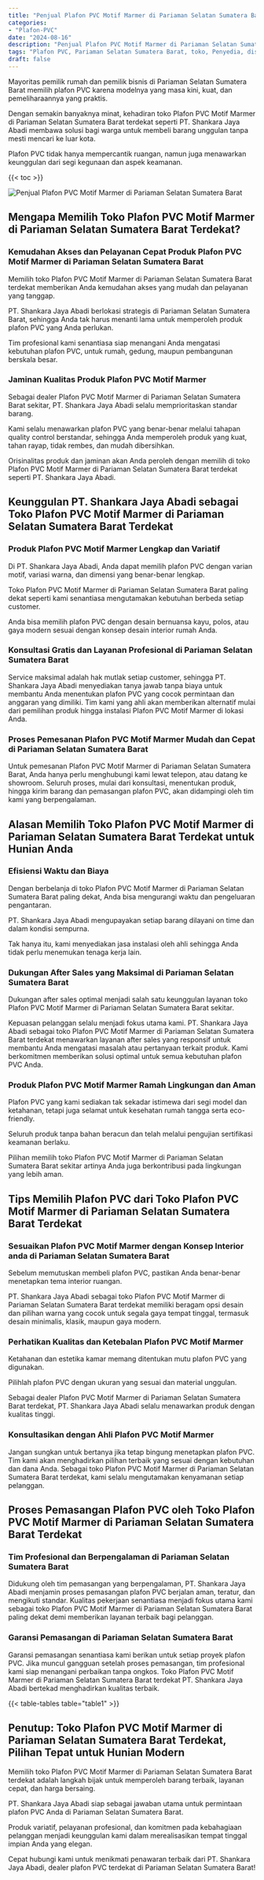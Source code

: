 ```yaml
---
title: "Penjual Plafon PVC Motif Marmer di Pariaman Selatan Sumatera Barat"
categories: 
- "Plafon-PVC"
date: "2024-08-16"
description: "Penjual Plafon PVC Motif Marmer di Pariaman Selatan Sumatera Barat untuk rumah, kantor, serta ritel. Plafon unggulan, variasi motif, pilihan warna modern, beserta layanan instalasi ditangani oleh tenaga ahli ahli serta jaminan resmi!|Jasa penjualan Plafon PVC Motif Marmer di Pariaman Selatan Sumatera Barat untuk kebutuhan hunian, office, atau ritel, beserta plafon unggulan dan instalasi oleh tim ahli serta jaminan resmi.|Solusi Plafon PVC Motif Marmer di Pariaman Selatan Sumatera Barat yang terpercaya untuk rumah, kantor, dan gerai, dengan material unggulan dan instalasi ditangani oleh tenaga ahli berpengalaman dan jaminan resmi.|Penyediaan Plafon PVC Motif Marmer di Pariaman Selatan Sumatera Barat bagi rumah, office, serta gerai, beserta produk terbaik dan penempatan oleh teknisi profesional, dilengkapi beserta jaminan resmi.}"
tags: "Plafon PVC, Pariaman Selatan Sumatera Barat, toko, Penyedia, distributor"
draft: false
---
```


Mayoritas pemilik rumah dan pemilik bisnis di Pariaman Selatan Sumatera Barat memilih plafon PVC karena modelnya yang masa kini, kuat, dan pemeliharaannya yang praktis.

Dengan semakin banyaknya minat, kehadiran toko Plafon PVC Motif Marmer di Pariaman Selatan Sumatera Barat terdekat seperti PT. Shankara Jaya Abadi membawa solusi bagi warga untuk membeli barang unggulan tanpa mesti mencari ke luar kota.

Plafon PVC tidak hanya mempercantik ruangan, namun juga menawarkan keunggulan dari segi kegunaan dan aspek keamanan.

{{< toc >}}

![Penjual Plafon PVC Motif Marmer di Pariaman Selatan Sumatera Barat](/images/Plafon-PVC/Penjual-Plafon-PVC-Motif-Marmer-di-Pariaman-Selatan-Sumatera-Barat.png)


## Mengapa Memilih Toko Plafon PVC Motif Marmer di Pariaman Selatan Sumatera Barat Terdekat?

### Kemudahan Akses dan Pelayanan Cepat Produk Plafon PVC Motif Marmer di Pariaman Selatan Sumatera Barat

Memilih toko Plafon PVC Motif Marmer di Pariaman Selatan Sumatera Barat terdekat memberikan Anda kemudahan akses yang mudah dan pelayanan yang tanggap.

PT. Shankara Jaya Abadi berlokasi strategis di Pariaman Selatan Sumatera Barat, sehingga Anda tak harus menanti lama untuk memperoleh produk plafon PVC yang Anda perlukan.

Tim profesional kami senantiasa siap menangani Anda mengatasi kebutuhan plafon PVC, untuk rumah, gedung, maupun pembangunan berskala besar.

### Jaminan Kualitas Produk Plafon PVC Motif Marmer

Sebagai dealer Plafon PVC Motif Marmer di Pariaman Selatan Sumatera Barat sekitar, PT. Shankara Jaya Abadi selalu memprioritaskan standar barang.

Kami selalu menawarkan plafon PVC yang benar-benar melalui tahapan quality control berstandar, sehingga Anda memperoleh produk yang kuat, tahan rayap, tidak rembes, dan mudah dibersihkan.

Orisinalitas produk dan jaminan akan Anda peroleh dengan memilih di toko Plafon PVC Motif Marmer di Pariaman Selatan Sumatera Barat terdekat seperti PT. Shankara Jaya Abadi.

## Keunggulan PT. Shankara Jaya Abadi sebagai Toko Plafon PVC Motif Marmer di Pariaman Selatan Sumatera Barat Terdekat

### Produk Plafon PVC Motif Marmer Lengkap dan Variatif

Di PT. Shankara Jaya Abadi, Anda dapat memilih plafon PVC dengan varian motif, variasi warna, dan dimensi yang benar-benar lengkap.

Toko Plafon PVC Motif Marmer di Pariaman Selatan Sumatera Barat paling dekat seperti kami senantiasa mengutamakan kebutuhan berbeda setiap customer.

Anda bisa memilih plafon PVC dengan desain bernuansa kayu, polos, atau gaya modern sesuai dengan konsep desain interior rumah Anda.

### Konsultasi Gratis dan Layanan Profesional di Pariaman Selatan Sumatera Barat

Service maksimal adalah hak mutlak setiap customer, sehingga PT. Shankara Jaya Abadi menyediakan tanya jawab tanpa biaya untuk membantu Anda menentukan plafon PVC yang cocok permintaan dan anggaran yang dimiliki. Tim kami yang ahli akan memberikan alternatif mulai dari pemilihan produk hingga instalasi Plafon PVC Motif Marmer di lokasi Anda.

### Proses Pemesanan Plafon PVC Motif Marmer Mudah dan Cepat di Pariaman Selatan Sumatera Barat

Untuk pemesanan Plafon PVC Motif Marmer di Pariaman Selatan Sumatera Barat, Anda hanya perlu menghubungi kami lewat telepon, atau datang ke showroom. Seluruh proses, mulai dari konsultasi, menentukan produk, hingga kirim barang dan pemasangan plafon PVC, akan didampingi oleh tim kami yang berpengalaman.

## Alasan Memilih Toko Plafon PVC Motif Marmer di Pariaman Selatan Sumatera Barat Terdekat untuk Hunian Anda

### Efisiensi Waktu dan Biaya

Dengan berbelanja di toko Plafon PVC Motif Marmer di Pariaman Selatan Sumatera Barat paling dekat, Anda bisa mengurangi waktu dan pengeluaran pengantaran.

PT. Shankara Jaya Abadi mengupayakan setiap barang dilayani on time dan dalam kondisi sempurna.

Tak hanya itu, kami menyediakan jasa instalasi oleh ahli sehingga Anda tidak perlu menemukan tenaga kerja lain.

### Dukungan After Sales yang Maksimal di Pariaman Selatan Sumatera Barat

Dukungan after sales optimal menjadi salah satu keunggulan layanan toko Plafon PVC Motif Marmer di Pariaman Selatan Sumatera Barat sekitar.

Kepuasan pelanggan selalu menjadi fokus utama kami. PT. Shankara Jaya Abadi sebagai toko Plafon PVC Motif Marmer di Pariaman Selatan Sumatera Barat terdekat menawarkan layanan after sales yang responsif untuk membantu Anda mengatasi masalah atau pertanyaan terkait produk. Kami berkomitmen memberikan solusi optimal untuk semua kebutuhan plafon PVC Anda.

### Produk Plafon PVC Motif Marmer Ramah Lingkungan dan Aman

Plafon PVC yang kami sediakan tak sekadar istimewa dari segi model dan ketahanan, tetapi juga selamat untuk kesehatan rumah tangga serta eco-friendly.

Seluruh produk tanpa bahan beracun dan telah melalui pengujian sertifikasi keamanan berlaku.

Pilihan memilih toko Plafon PVC Motif Marmer di Pariaman Selatan Sumatera Barat sekitar artinya Anda juga berkontribusi pada lingkungan yang lebih aman.

## Tips Memilih Plafon PVC dari Toko Plafon PVC Motif Marmer di Pariaman Selatan Sumatera Barat Terdekat

### Sesuaikan Plafon PVC Motif Marmer dengan Konsep Interior anda di Pariaman Selatan Sumatera Barat

Sebelum memutuskan membeli plafon PVC, pastikan Anda benar-benar menetapkan tema interior ruangan.

PT. Shankara Jaya Abadi sebagai toko Plafon PVC Motif Marmer di Pariaman Selatan Sumatera Barat terdekat memiliki beragam opsi desain dan pilihan warna yang cocok untuk segala gaya tempat tinggal, termasuk desain minimalis, klasik, maupun gaya modern.

### Perhatikan Kualitas dan Ketebalan Plafon PVC Motif Marmer

Ketahanan dan estetika kamar memang ditentukan mutu plafon PVC yang digunakan.

Pilihlah plafon PVC dengan ukuran yang sesuai dan material unggulan.

Sebagai dealer Plafon PVC Motif Marmer di Pariaman Selatan Sumatera Barat terdekat, PT. Shankara Jaya Abadi selalu menawarkan produk dengan kualitas tinggi.

### Konsultasikan dengan Ahli Plafon PVC Motif Marmer

Jangan sungkan untuk bertanya jika tetap bingung menetapkan plafon PVC. Tim kami akan menghadirkan pilihan terbaik yang sesuai dengan kebutuhan dan dana Anda. Sebagai toko Plafon PVC Motif Marmer di Pariaman Selatan Sumatera Barat terdekat, kami selalu mengutamakan kenyamanan setiap pelanggan.

## Proses Pemasangan Plafon PVC oleh Toko Plafon PVC Motif Marmer di Pariaman Selatan Sumatera Barat Terdekat

### Tim Profesional dan Berpengalaman di Pariaman Selatan Sumatera Barat

Didukung oleh tim pemasangan yang berpengalaman, PT. Shankara Jaya Abadi menjamin proses pemasangan plafon PVC berjalan aman, teratur, dan mengikuti standar. Kualitas pekerjaan senantiasa menjadi fokus utama kami sebagai toko Plafon PVC Motif Marmer di Pariaman Selatan Sumatera Barat paling dekat demi memberikan layanan terbaik bagi pelanggan.

### Garansi Pemasangan di Pariaman Selatan Sumatera Barat

Garansi pemasangan senantiasa kami berikan untuk setiap proyek plafon PVC. Jika muncul gangguan setelah proses pemasangan, tim profesional kami siap menangani perbaikan tanpa ongkos. Toko Plafon PVC Motif Marmer di Pariaman Selatan Sumatera Barat terdekat PT. Shankara Jaya Abadi bertekad menghadirkan kualitas terbaik.

{{< table-tables table="table1" >}}

## Penutup: Toko Plafon PVC Motif Marmer di Pariaman Selatan Sumatera Barat Terdekat, Pilihan Tepat untuk Hunian Modern

Memilih toko Plafon PVC Motif Marmer di Pariaman Selatan Sumatera Barat terdekat adalah langkah bijak untuk memperoleh barang terbaik, layanan cepat, dan harga bersaing.

PT. Shankara Jaya Abadi siap sebagai jawaban utama untuk permintaan plafon PVC Anda di Pariaman Selatan Sumatera Barat.

Produk variatif, pelayanan profesional, dan komitmen pada kebahagiaan pelanggan menjadi keunggulan kami dalam merealisasikan tempat tinggal impian Anda yang elegan.

Cepat hubungi kami untuk menikmati penawaran terbaik dari PT. Shankara Jaya Abadi, dealer plafon PVC terdekat di Pariaman Selatan Sumatera Barat!
